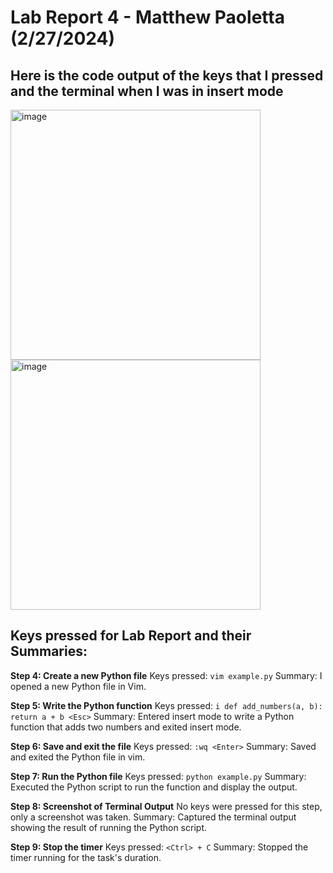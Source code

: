 # Lab Report 4 - Matthew Paoletta (2/27/2024)
## Here is the code output of the keys that I pressed and the terminal when I was in insert mode 
<img src="https://github.com/mpaoletta73/cse15l-lab-reports-wi24/assets/156368976/7639c387-d778-41e0-abd0-0bd91a68060a" alt="image" height="400">
<img src="https://github.com/mpaoletta73/cse15l-lab-reports-wi24/assets/156368976/08c82661-84b8-4948-af9e-bd554f2d851c" alt="image" height="400">

## Keys pressed for Lab Report and their Summaries: 

**Step 4: Create a new Python file**
Keys pressed: `vim example.py` 
Summary: I opened a new Python file in Vim.

**Step 5: Write the Python function**
Keys pressed: `i def add_numbers(a, b): return a + b <Esc>` 
Summary: Entered insert mode to write a Python function that adds two numbers and exited insert mode.

**Step 6: Save and exit the file**
Keys pressed: `:wq <Enter>`
Summary: Saved and exited the Python file in vim.

**Step 7: Run the Python file**
Keys pressed: `python example.py`
Summary: Executed the Python script to run the function and display the output.

**Step 8: Screenshot of Terminal Output**
No keys were pressed for this step, only a screenshot was taken. 
Summary: Captured the terminal output showing the result of running the Python script.

**Step 9: Stop the timer**
Keys pressed: `<Ctrl> + C`
Summary: Stopped the timer running for the task's duration.



